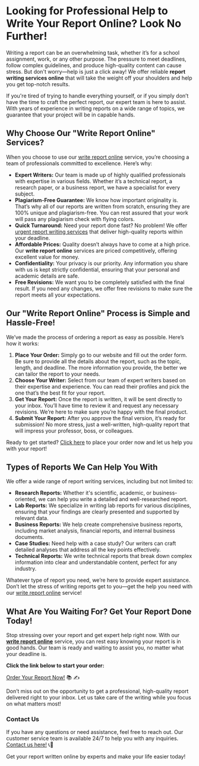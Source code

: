 # Looking for Professional Help to Write Your Report Online? Look No Further!

Writing a report can be an overwhelming task, whether it’s for a school assignment, work, or any other purpose. The pressure to meet deadlines, follow complex guidelines, and produce high-quality content can cause stress. But don't worry—help is just a click away! We offer reliable **report writing services online** that will take the weight off your shoulders and help you get top-notch results.

If you're tired of trying to handle everything yourself, or if you simply don’t have the time to craft the perfect report, our expert team is here to assist. With years of experience in writing reports on a wide range of topics, we guarantee that your project will be in capable hands.

## Why Choose Our "Write Report Online" Services?

When you choose to use our [write report online](https://tinyurl.com/topessay?keyword=write+report+online) service, you’re choosing a team of professionals committed to excellence. Here’s why:

- **Expert Writers:** Our team is made up of highly qualified professionals with expertise in various fields. Whether it’s a technical report, a research paper, or a business report, we have a specialist for every subject.
- **Plagiarism-Free Guarantee:** We know how important originality is. That’s why all of our reports are written from scratch, ensuring they are 100% unique and plagiarism-free. You can rest assured that your work will pass any plagiarism check with flying colors.
- **Quick Turnaround:** Need your report done fast? No problem! We offer [urgent report writing services](https://tinyurl.com/topessay?keyword=write+report+online) that deliver high-quality reports within your deadline.
- **Affordable Prices:** Quality doesn’t always have to come at a high price. Our **write report online** services are priced competitively, offering excellent value for money.
- **Confidentiality:** Your privacy is our priority. Any information you share with us is kept strictly confidential, ensuring that your personal and academic details are safe.
- **Free Revisions:** We want you to be completely satisfied with the final result. If you need any changes, we offer free revisions to make sure the report meets all your expectations.

## Our "Write Report Online" Process is Simple and Hassle-Free!

We’ve made the process of ordering a report as easy as possible. Here’s how it works:

1. **Place Your Order:** Simply go to our website and fill out the order form. Be sure to provide all the details about the report, such as the topic, length, and deadline. The more information you provide, the better we can tailor the report to your needs.
2. **Choose Your Writer:** Select from our team of expert writers based on their expertise and experience. You can read their profiles and pick the one that’s the best fit for your report.
3. **Get Your Report:** Once the report is written, it will be sent directly to your inbox. You’ll have time to review it and request any necessary revisions. We’re here to make sure you’re happy with the final product.
4. **Submit Your Report:** After you approve the final version, it’s ready for submission! No more stress, just a well-written, high-quality report that will impress your professor, boss, or colleagues.

Ready to get started? [Click here](https://tinyurl.com/topessay?keyword=write+report+online) to place your order now and let us help you with your report!

## Types of Reports We Can Help You With

We offer a wide range of report writing services, including but not limited to:

- **Research Reports:** Whether it's scientific, academic, or business-oriented, we can help you write a detailed and well-researched report.
- **Lab Reports:** We specialize in writing lab reports for various disciplines, ensuring that your findings are clearly presented and supported by relevant data.
- **Business Reports:** We help create comprehensive business reports, including market analysis, financial reports, and internal business documents.
- **Case Studies:** Need help with a case study? Our writers can craft detailed analyses that address all the key points effectively.
- **Technical Reports:** We write technical reports that break down complex information into clear and understandable content, perfect for any industry.

Whatever type of report you need, we’re here to provide expert assistance. Don’t let the stress of writing reports get to you—get the help you need with our [write report online](https://tinyurl.com/topessay?keyword=write+report+online) service!

## What Are You Waiting For? Get Your Report Done Today!

Stop stressing over your report and get expert help right now. With our [**write report online**](https://tinyurl.com/topessay?keyword=write+report+online) service, you can rest easy knowing your report is in good hands. Our team is ready and waiting to assist you, no matter what your deadline is.

**Click the link below to start your order:**

[Order Your Report Now!](https://tinyurl.com/topessay?keyword=write+report+online) 📚 ✍️

Don’t miss out on the opportunity to get a professional, high-quality report delivered right to your inbox. Let us take care of the writing while you focus on what matters most!

### Contact Us

If you have any questions or need assistance, feel free to reach out. Our customer service team is available 24/7 to help you with any inquiries. [Contact us here!](https://tinyurl.com/topessay?keyword=write+report+online) 📞💬

Get your report written online by experts and make your life easier today!
